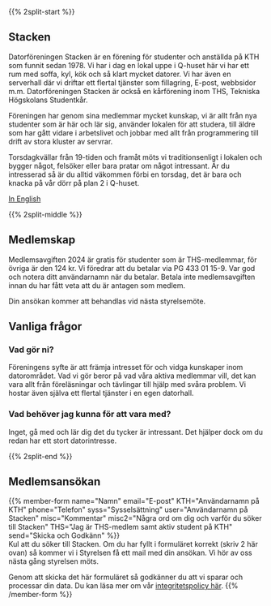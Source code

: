 <!-- 
.. title: Bli medlem
.. slug: member
.. description:
-->

{{% 2split-start %}}

## Stacken
Datorföreningen Stacken är en förening för studenter och anställda
på KTH som funnit sedan 1978. Vi har i dag en lokal uppe i Q-huset
här vi har ett rum med soffa, kyl, kök och så klart mycket datorer.
Vi har även en serverhall där vi driftar ett flertal tjänster som
fillagring, E-post, webbsidor m.m. Datorföreningen Stacken är också
en kårförening inom THS, Tekniska Högskolans Studentkår.

Föreningen har genom sina medlemmar mycket kunskap, vi är allt från
nya studenter som är här och lär sig, använder lokalen för att
studera, till äldre som har gått vidare i arbetslivet och jobbar med
allt från programmering till drift av stora kluster av servrar.

Torsdagkvällar från 19-tiden och framåt möts vi traditionsenligt i
lokalen och bygger något, felsöker eller bara pratar om något
intressant. Är du intresserad så är du alltid väkommen förbi en
torsdag, det är bara och knacka på vår dörr på plan 2 i Q-huset.

[In English](/en/member/)

{{% 2split-middle %}}

## Medlemskap

Medlemsavgiften 2024 är gratis för studenter som är THS-medlemmar,
för övriga är den 124 kr. Vi föredrar att du betalar via
PG 433 01 15-9. Var god och notera ditt användarnamn när du betalar.
Betala inte medlemsavgiften innan du har fått veta att du är antagen
som medlem.

Din ansökan kommer att behandlas vid nästa styrelsemöte.

## Vanliga frågor

### Vad gör ni?
Föreningens syfte är att främja intresset för och vidga kunskaper inom datorområdet. Vad vi gör beror på vad våra aktiva medlemmar vill, det kan vara allt från föreläsningar och tävlingar till hjälp med svåra problem. Vi hostar även själva ett flertal tjänster i en egen datorhall.

### Vad behöver jag kunna för att vara med?
Inget, gå med och lär dig det du tycker är intressant. Det hjälper dock om du redan har ett stort datorintresse.

{{% 2split-end %}}

## Medlemsansökan

{{% member-form
name="Namn"
email="E-post"
KTH="Användarnamn på KTH"
phone="Telefon"
syss="Sysselsättning"
user="Användarnamn på Stacken"
misc="Kommentar"
misc2="Några ord om dig och varför du söker till Stacken"
THS="Jag är THS-medlem samt aktiv student på KTH"
send="Skicka och Godkänn"
%}}
<br>
Kul att du söker till Stacken. Om du har fyllt i formuläret korrekt (skriv 2 här ovan)
så kommer vi i Styrelsen få ett mail med din ansökan. Vi hör av oss nästa gång
styrelsen möts.

Genom att skicka det här formuläret så godkänner du att vi sparar och processar din data. Du kan läsa mer om vår <a href="/club/integritetspolicy/">integritetspolicy här</a>.
{{% /member-form %}}
